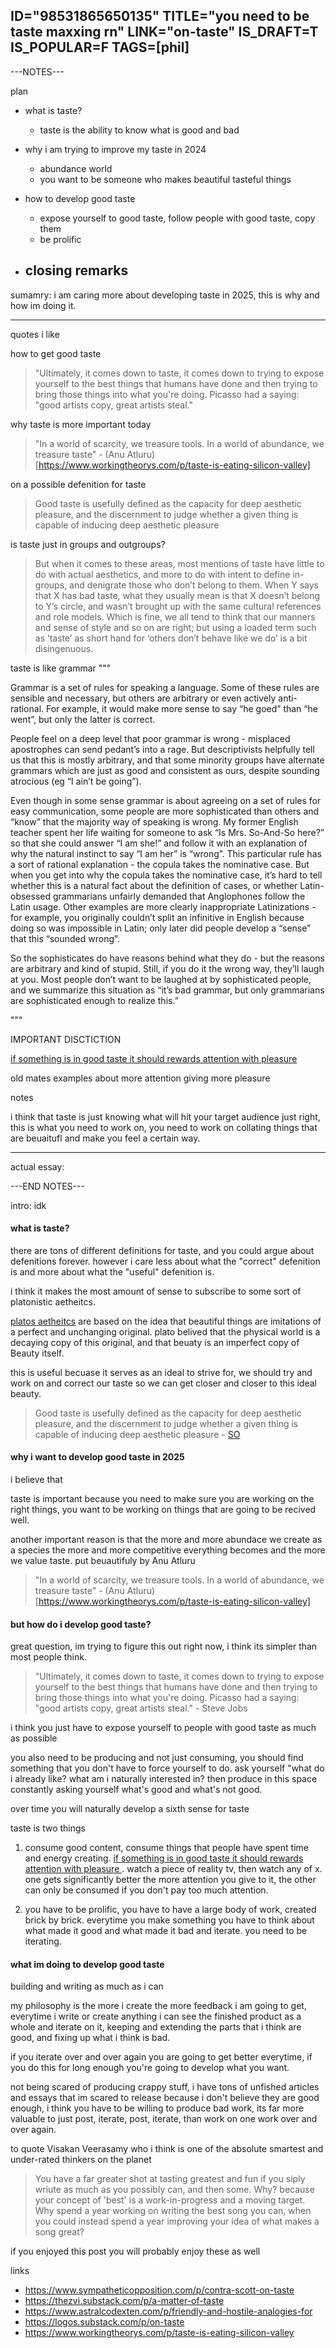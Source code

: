 ID="98531865650135"
TITLE="you need to be taste maxxing rn"
LINK="on-taste"
IS_DRAFT=T
IS_POPULAR=F
TAGS=[phil]
----------
---NOTES---

plan

- what is taste?
    - taste is the ability to know what is good and bad

- why i am trying to improve my taste in 2024
    - abundance world
    - you want to be someone who makes beautiful tasteful things

- how to develop good taste
    - expose yourself to good taste, follow people with good taste, copy them
    - be prolific

- closing remarks
    -

sumamry: i am caring more about developing taste in 2025, this is why and how im doing it.

------

quotes i like

how to get good taste

> "Ultimately, it comes down to taste, it comes down to trying to expose yourself to the best things that humans have done and then trying to bring those things into what you're doing. Picasso had a saying: "good artists copy, great artists steal."

why taste is more important today

> "In a world of scarcity, we treasure tools. In a world of abundance, we treasure taste"  - (Anu Atluru)[https://www.workingtheorys.com/p/taste-is-eating-silicon-valley]

on a possible defenition for taste

> Good taste is usefully defined as the capacity for deep aesthetic pleasure, and the discernment to judge whether a given thing is capable of inducing deep aesthetic pleasure

is taste just in groups and outgroups?

> But when it comes to these areas, most mentions of taste have little to do with actual aesthetics, and more to do with intent to define in-groups, and denigrate those who don’t belong to them. When Y says that X has bad taste, what they usually mean is that X doesn’t belong to Y’s circle, and wasn’t brought up with the same cultural references and role models. Which is fine, we all tend to think that our manners and sense of style and so on are right; but using a loaded term such as ‘taste’ as short hand for ‘others don’t behave like we do’ is a bit disingenuous.

taste is like grammar
"""

Grammar is a set of rules for speaking a language. Some of these rules are sensible and necessary, but others are arbitrary or even actively anti-rational. For example, it would make more sense to say “he goed” than “he went”, but only the latter is correct.

People feel on a deep level that poor grammar is wrong - misplaced apostrophes can send pedant’s into a rage. But descriptivists helpfully tell us that this is mostly arbitrary, and that some minority groups have alternate grammars which are just as good and consistent as ours, despite sounding atrocious (eg “I ain’t be going”).

Even though in some sense grammar is about agreeing on a set of rules for easy communication, some people are more sophisticated than others and “know” that the majority way of speaking is wrong. My former English teacher spent her life waiting for someone to ask “Is Mrs. So-And-So here?” so that she could answer “I am she!” and follow it with an explanation of why the natural instinct to say “I am her” is “wrong”. This particular rule has a sort of rational explanation - the copula takes the nominative case. But when you get into why the copula takes the nominative case, it’s hard to tell whether this is a natural fact about the definition of cases, or whether Latin-obsessed grammarians unfairly demanded that Anglophones follow the Latin usage. Other examples are more clearly inappropriate Latinizations - for example, you originally couldn’t split an infinitive in English because doing so was impossible in Latin; only later did people develop a “sense” that this “sounded wrong”.

So the sophisticates do have reasons behind what they do - but the reasons are arbitrary and kind of stupid. Still, if you do it the wrong way, they’ll laugh at you. Most people don’t want to be laughed at by sophisticated people, and we summarize this situation as “it’s bad grammar, but only grammarians are sophisticated enough to realize this.”

"""

IMPORTANT DISCTICTION


<u> if something is in good taste it should rewards attention with pleasure </u>

old mates examples about more attention giving more pleasure


notes

i think that taste is just knowing what will hit your target audience just right, this is what you need to work on, you need to work on collating things that are beuaitufl and make you feel a certain way.



---


actual essay:

---END NOTES---

intro: idk

#### what is taste?

there are tons of different definitions for taste, and you could argue about defenitions forever. however i care less about what the "correct" defenition is and more about what the "useful" defenition is.

i think it makes the most amount of sense to subscribe to some sort of platonistic aetheitcs.

[platos aetheitcs](https://plato.stanford.edu/entries/plato-aesthetics/) are based on the idea that beautiful things are imitations of a perfect and unchanging original. plato belived that the physical world is a decaying copy of this original, and that beuaty is an imperfect copy of Beauty itself.

this is useful becuase it serves as an ideal to strive for, we should try and work on and correct our taste so we can get closer and closer to this ideal beauty.

> Good taste is usefully defined as the capacity for deep aesthetic pleasure, and the discernment to judge whether a given thing is capable of inducing deep aesthetic pleasure - [SO](https://www.sympatheticopposition.com/p/contra-scott-on-taste)

#### why i want to develop good taste in 2025

i believe that

taste is important because you need to make sure you are working on the right things, you want to be working on things that are going to be recived well.

another important reason is that the more and more abundace we create as a species the more and more competitive everything becomes and the more we value taste. put beuautifuly by Anu Atluru

> "In a world of scarcity, we treasure tools. In a world of abundance, we treasure taste"  - (Anu Atluru)[https://www.workingtheorys.com/p/taste-is-eating-silicon-valley]

#### but how do i develop good taste?

great question, im trying to figure this out right now, i think its simpler than most people think.

> "Ultimately, it comes down to taste, it comes down to trying to expose yourself to the best things that humans have done and then trying to bring those things into what you're doing. Picasso had a saying: "good artists copy, great artists steal." - Steve Jobs

i think you just have to expose yourself to people with good taste as much as possible

you also need to be producing and not just consuming, you should find something that you don't have to force yourself to do. ask yourself "what do i already like? what am i naturally interested in? then produce in this space constantly asking yourself what's good and what's not good.

over time you will naturally develop a sixth sense for taste

taste is two things

1. consume good content, consume things that people have spent time and energy creating. <u> if something is in good taste it should rewards attention with pleasure </u>. watch a piece of reality tv, then watch any of x. one gets significantly better the more attention you give to it, the other can only be consumed if you don't pay too much attention.

2. you have to be prolific, you have to have a large body of work, created brick by brick. everytime you make something you have to think about what made it good and what made it bad and iterate. you need to be iterating.

#### what im doing to develop good taste

building and writing as much as i can

my philosophy is the more i create the more feedback i am going to get, everytime i write or create anything i can see the finished product as a whole and iterate on it, keeping and extending the parts that i think are good, and fixing up what i think is bad.

if you iterate over and over again you are going to get better everytime, if you do this for long enough you're going to develop what you want.

not being scared of producing crappy stuff, i have tons of unfished articles and essays that im scared to release because i don't believe they are good enough, i think you have to be willing to produce bad work, its far more valuable to just post, iterate, post, iterate, than work on one work over and over again.

to quote Visakan Veerasamy who i think is one of the absolute smartest and under-rated thinkers on the planet


> You have a far greater shot at tasting greatest and fun if you siply wriute as much as you possibly can, and then some. Why? because your concept of 'best' is a work-in-progress and a moving target. Why spend a year working on writing the best song you can, when you could instead spend a year improving your idea of what makes a song great?


if you enjoyed this post you will probably enjoy these as well

links

- https://www.sympatheticopposition.com/p/contra-scott-on-taste
- https://thezvi.substack.com/p/a-matter-of-taste
- https://www.astralcodexten.com/p/friendly-and-hostile-analogies-for
- https://logos.substack.com/p/on-taste
- https://www.workingtheorys.com/p/taste-is-eating-silicon-valley
